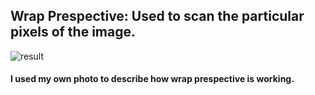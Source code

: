 ## Wrap Prespective: Used to scan the particular pixels of the image.

![result](https://user-images.githubusercontent.com/65931309/94910134-fd50d900-04c3-11eb-9fc6-92d2d99dde17.png)


#### I used my own photo to describe how wrap prespective is working.
